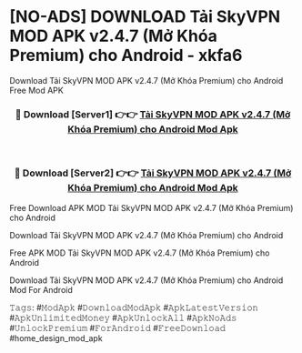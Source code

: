 # [NO-ADS] DOWNLOAD Tải SkyVPN MOD APK v2.4.7 (Mở Khóa Premium) cho Android - xkfa6
Download Tải SkyVPN MOD APK v2.4.7 (Mở Khóa Premium) cho Android Free Mod APK

<div align="center">
<h3>🔴 Download [Server1] 👉👉 <a href="https://apk-comot.site?title=Tải_SkyVPN_MOD_APK_v2.4.7_(Mở_Khóa_Premium)_cho_Android">Tải SkyVPN MOD APK v2.4.7 (Mở Khóa Premium) cho Android Mod Apk</a></h3><br>

<h3>🔴 Download [Server2] 👉👉 <a href="https://apk-comot.site?title=Tải_SkyVPN_MOD_APK_v2.4.7_(Mở_Khóa_Premium)_cho_Android">Tải SkyVPN MOD APK v2.4.7 (Mở Khóa Premium) cho Android Mod Apk</a></h3>
</div>


Free Download APK MOD Tải SkyVPN MOD APK v2.4.7 (Mở Khóa Premium) cho Android

Download Tải SkyVPN MOD APK v2.4.7 (Mở Khóa Premium) cho Android 

Free APK MOD Tải SkyVPN MOD APK v2.4.7 (Mở Khóa Premium) cho Android 

Download Tải SkyVPN MOD APK v2.4.7 (Mở Khóa Premium) cho Android Mod For Android

𝚃𝚊𝚐𝚜: #𝙼𝚘𝚍𝙰𝚙𝚔 #𝙳𝚘𝚠𝚗𝚕𝚘𝚊𝚍𝙼𝚘𝚍𝙰𝚙𝚔 #𝙰𝚙𝚔𝙻𝚊𝚝𝚎𝚜𝚝𝚅𝚎𝚛𝚜𝚒𝚘𝚗 #𝙰𝚙𝚔𝚄𝚗𝚕𝚒𝚖𝚒𝚝𝚎𝚍𝙼𝚘𝚗𝚎𝚢 #𝙰𝚙𝚔𝚄𝚗𝚕𝚘𝚌𝚔𝙰𝚕𝚕 #𝙰𝚙𝚔𝙽𝚘𝙰𝚍𝚜 #𝚄𝚗𝚕𝚘𝚌𝚔𝙿𝚛𝚎𝚖𝚒𝚞𝚖 #𝙵𝚘𝚛𝙰𝚗𝚍𝚛𝚘𝚒𝚍 #𝙵𝚛𝚎𝚎𝙳𝚘𝚠𝚗𝚕𝚘𝚊𝚍 #home_design_mod_apk